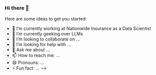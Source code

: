 ### Hi there 👋

Here are some ideas to get you started:

- 🔭 I’m currently working at Nationwide Insurance as a Data Scientist
- 🌱 I’m currently geeking over LLMs
- 👯 I’m looking to collaborate on ...
- 🤔 I’m looking for help with ...
- 💬 Ask me about ...
- 📫 How to reach me: ...
- 😄 Pronouns: ...
- ⚡ Fun fact: ...
-->
